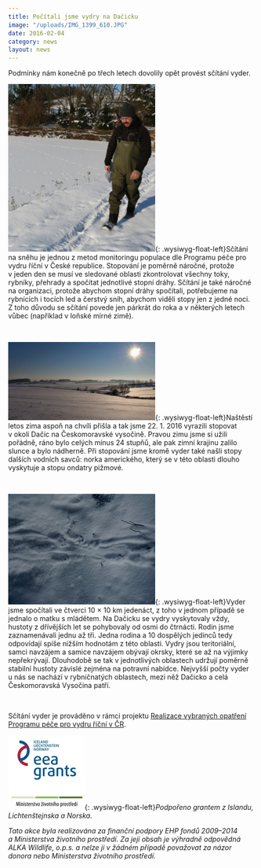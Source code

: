 ```yaml
---
title: Počítali jsme vydry na Dačicku
image: "/uploads/IMG_1399_610.JPG"
date: 2016-02-04
category: news
layout: news
---
```

Podmínky nám konečně po třech letech dovolily opět provést sčítání
vyder.

![](/uploads/IMG_0393_mm.JPG){: .wysiwyg-float-left}Sčítání na sněhu
je jednou z metod monitoringu populace dle Programu péče pro vydru
říční v České republice. Stopování je poměrně náročné, protože v jeden
den se musí ve sledované oblasti zkontrolovat všechny toky, rybníky,
přehrady a spočítat jednotlivé stopní dráhy. Sčítání je také náročné
na organizaci, protože abychom stopní dráhy spočítali, potřebujeme na
rybnících i tocích led a čerstvý sníh, abychom viděli stopy jen
z jedné noci. Z toho důvodu se sčítání povede jen párkrát do roka
a v některých letech vůbec (například v loňské mírné zimě).

<div class="clearfix"></div>

 

![](/uploads/IMG_0301_mm.JPG){: .wysiwyg-float-left}Naštěstí letos zima
aspoň na chvíli přišla a tak jsme 22. 1. 2016 vyrazili stopovat v okolí
Dačic na Českomoravské vysočině. Pravou zimu jsme si užili pořádně, ráno
bylo celých mínus 24 stupňů, ale pak zimní krajinu zalilo slunce a bylo
nádherně. Při stopování jsme kromě vyder také našli stopy dalších
vodních savců: norka amerického, který se v této oblasti dlouho
vyskytuje a stopu ondatry pižmové.

<div class="clearfix"></div>

 

![](/uploads/P1040555_mm.JPG){: .wysiwyg-float-left}Vyder jsme
spočítali ve čtverci 10 × 10 km jedenáct, z toho v jednom případě se
jednalo o matku s mládětem. Na Dačicku se vydry vyskytovaly vždy,
hustoty z dřívějších let se pohybovaly od osmi do čtrnácti. Rodin
jsme zaznamenávali jednu až tři. Jedna rodina a 10 dospělých jedinců
tedy odpovídají spíše nižším hodnotám z této oblasti. Vydry jsou
teritoriální, samci navzájem a samice navzájem obývají okrsky, které
se až na výjimky nepřekrývají. Dlouhodobě se tak v jednotlivých
oblastech udržují poměrně stabilní hustoty závislé zejména na potravní
nabídce. Nejvyšší počty vyder u nás se nachází v rybničnatých
oblastech, mezi něž Dačicko a celá Českomoravská Vysočina patří.

<div class="clearfix"></div>

 

Sčítání vyder je prováděno v rámci projektu [Realizace vybraných
opatření Programu péče pro vydru říční v ČR][1].

![](/uploads/loga_mgs_stojato_mm.jpg){: .wysiwyg-float-left}*Podpořeno
grantem z Islandu, Lichtenštejnska a Norska.*

*Tato akce byla realizována za finanční podpory EHP fondů 2009–2014
a Ministerstva životního prostředí. Za její obsah je výhradně
odpovědná ALKA Wildlife, o.p.s. a nelze ji v žádném případě považovat
za názor donora nebo Ministerstva životního prostředí.*


[1]: /projekt
